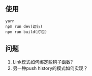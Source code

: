 ## 使用
```
yarn
npm run dev(运行)
npm run build(打包)
```

## 问题
1. Link模式如何绑定些钩子函数?
2. 另一种push history的模式如何实现？